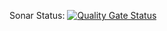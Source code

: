 Sonar Status: [![Quality Gate Status](https://sonarcloud.io/api/project_badges/measure?project=ridikQ_library-demo&metric=alert_status)](https://sonarcloud.io/summary/new_code?id=ridikQ_library-demo)